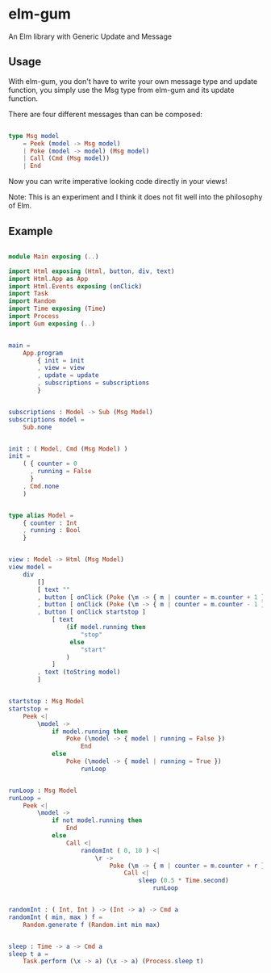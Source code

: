 # elm-gum

An Elm library with Generic Update and Message

## Usage

With elm-gum, you don't have to write your own message type and update function, you simply use the Msg type from elm-gum and its update function.

There are four different messages than can be composed:

```elm

type Msg model
    = Peek (model -> Msg model)
    | Poke (model -> model) (Msg model)
    | Call (Cmd (Msg model))
    | End

```

Now you can write imperative looking code directly in your views!

Note: This is an experiment and I think it does not fit well into the philosophy of Elm.

## Example

```elm

module Main exposing (..)

import Html exposing (Html, button, div, text)
import Html.App as App
import Html.Events exposing (onClick)
import Task
import Random
import Time exposing (Time)
import Process
import Gum exposing (..)


main =
    App.program
        { init = init
        , view = view
        , update = update
        , subscriptions = subscriptions
        }


subscriptions : Model -> Sub (Msg Model)
subscriptions model =
    Sub.none


init : ( Model, Cmd (Msg Model) )
init =
    ( { counter = 0
      , running = False
      }
    , Cmd.none
    )


type alias Model =
    { counter : Int
    , running : Bool
    }


view : Model -> Html (Msg Model)
view model =
    div
        []
        [ text ""
        , button [ onClick (Poke (\m -> { m | counter = m.counter + 1 }) End) ] [ text "inc" ]
        , button [ onClick (Poke (\m -> { m | counter = m.counter - 1 }) End) ] [ text "dec" ]
        , button [ onClick startstop ]
            [ text
                (if model.running then
                    "stop"
                 else
                    "start"
                )
            ]
        , text (toString model)
        ]


startstop : Msg Model
startstop =
    Peek <|
        \model ->
            if model.running then
                Poke (\model -> { model | running = False })
                    End
            else
                Poke (\model -> { model | running = True })
                    runLoop


runLoop : Msg Model
runLoop =
    Peek <|
        \model ->
            if not model.running then
                End
            else
                Call <|
                    randomInt ( 0, 10 ) <|
                        \r ->
                            Poke (\m -> { m | counter = m.counter + r }) <|
                                Call <|
                                    sleep (0.5 * Time.second)
                                        runLoop


randomInt : ( Int, Int ) -> (Int -> a) -> Cmd a
randomInt ( min, max ) f =
    Random.generate f (Random.int min max)


sleep : Time -> a -> Cmd a
sleep t a =
    Task.perform (\x -> a) (\x -> a) (Process.sleep t)



```
